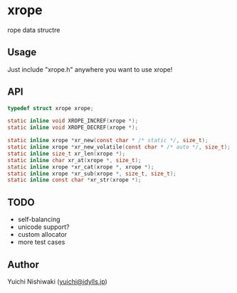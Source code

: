 # xrope

rope data structre

## Usage

Just include "xrope.h" anywhere you want to use xrope!

## API

```c
typedef struct xrope xrope;

static inline void XROPE_INCREF(xrope *);
static inline void XROPE_DECREF(xrope *);

static inline xrope *xr_new(const char * /* static */, size_t);
static inline xrope *xr_new_volatile(const char * /* auto */, size_t);
static inline size_t xr_len(xrope *);
static inline char xr_at(xrope *, size_t);
static inline xrope *xr_cat(xrope *, xrope *);
static inline xrope *xr_sub(xrope *, size_t, size_t);
static inline const char *xr_str(xrope *);
```

## TODO

- self-balancing
- unicode support?
- custom allocator
- more test cases

## Author

Yuichi Nishiwaki (yuichi@idylls.jp)
